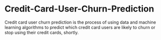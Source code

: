 # Credit-Card-User-Churn-Prediction
Credit card user churn prediction is the process of using data and machine learning algorithms to predict which credit card users are likely to churn or stop using their credit cards, shortly. 
